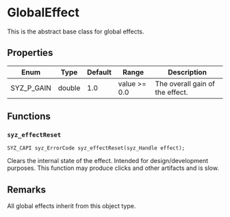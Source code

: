 # GlobalEffect

This is the abstract base class for global effects.

## Properties

Enum | Type | Default | Range | Description
--- | --- | --- | --- | ---
SYZ_P_GAIN | double | 1.0 | value >= 0.0 | The overall gain of the effect.

## Functions

### `syz_effectReset`

```
SYZ_CAPI syz_ErrorCode syz_effectReset(syz_Handle effect);
```

Clears the internal state of the effect. Intended for design/development purposes.  This function may produce clicks and other artifacts and is slow.

## Remarks

All global effects inherit from this object type.
